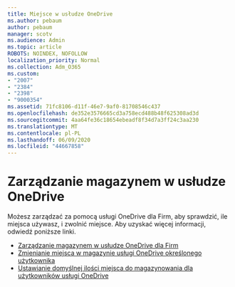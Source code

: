 ```yaml
---
title: Miejsce w usłudze OneDrive
ms.author: pebaum
author: pebaum
manager: scotv
ms.audience: Admin
ms.topic: article
ROBOTS: NOINDEX, NOFOLLOW
localization_priority: Normal
ms.collection: Adm_O365
ms.custom:
- "2007"
- "2384"
- "2398"
- "9000354"
ms.assetid: 71fc8106-d11f-46e7-9af0-81708546c437
ms.openlocfilehash: de352e3576665cd3a758ecd488b48f625308ad3d
ms.sourcegitcommit: 4aa64fe36c18654ebeadf8f34d7a3ff24c3aa230
ms.translationtype: MT
ms.contentlocale: pl-PL
ms.lasthandoff: 06/09/2020
ms.locfileid: "44667858"
---
```

# <a name="manage-your-onedrive-storage"></a>Zarządzanie magazynem w usłudze OneDrive

Możesz zarządzać za pomocą usługi OneDrive dla Firm, aby sprawdzić, ile miejsca używasz, i zwolnić miejsce.  Aby uzyskać więcej informacji, odwiedź poniższe linki.

- [Zarządzanie magazynem w usłudze OneDrive dla Firm](https://support.microsoft.com/office/31519161-059c-4764-b6f8-f5cd29f7fe68)
- [Zmienianie miejsca w magazynie usługi OneDrive określonego użytkownika](https://docs.microsoft.com/onedrive/change-user-storage)
- [Ustawianie domyślnej ilości miejsca do magazynowania dla użytkowników usługi OneDrive](https://docs.microsoft.com/onedrive/set-default-storage-space)